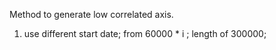Method to generate low correlated axis.

1. use different start date; 
    from 60000 * i ;
        length of 300000;